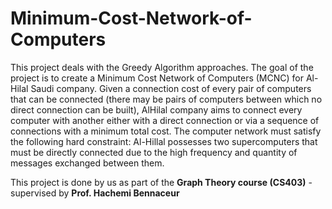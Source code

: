 # Minimum-Cost-Network-of-Computers

This project deals with the Greedy Algorithm approaches. The goal of the project is to create a Minimum Cost Network of Computers (MCNC) for Al-Hilal Saudi company. Given a connection cost of every pair of computers that can be connected (there may be pairs of computers between which no direct connection can be built), AlHilal company aims to connect every computer with another either with a direct connection or via a sequence of connections with a minimum total cost. The computer network must satisfy the following hard constraint: Al-Hillal possesses two supercomputers that must be directly connected due to the high frequency and quantity of messages exchanged between them.

This project is done by us as part of the **Graph Theory course (CS403)** - supervised by **Prof. Hachemi Bennaceur**
